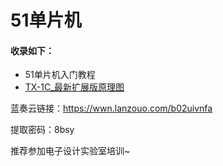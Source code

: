 # 51单片机

#### 收录如下：

- 51单片机入门教程 
- [TX-1C_最新扩展版原理图](https://github.com/sunshineclover/HFUT-EISAT-CoursesData/tree/main/%E5%85%B6%E4%BB%96%E8%B5%84%E6%96%99/51%E5%8D%95%E7%89%87%E6%9C%BA/TX-1C_%E6%9C%80%E6%96%B0%E6%89%A9%E5%B1%95%E7%89%88%E5%8E%9F%E7%90%86%E5%9B%BE)

蓝奏云链接：https://wwn.lanzouo.com/b02uivnfa

提取密码：8bsy



推荐参加电子设计实验室培训~

